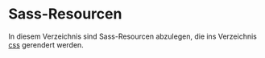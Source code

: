 Sass-Resourcen
==================

In diesem Verzeichnis sind Sass-Resourcen abzulegen, die ins Verzeichnis [css](../css) gerendert werden.